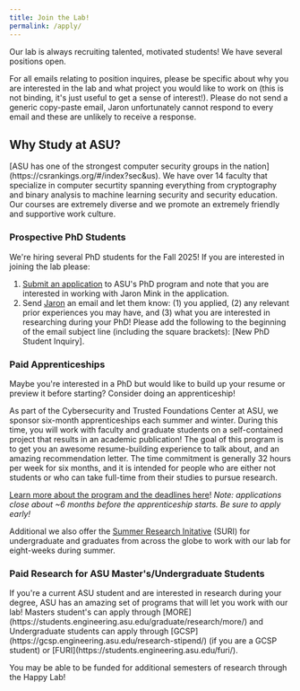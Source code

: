 ```yaml
---
title: Join the Lab!
permalink: /apply/
---
```

Our lab is always recruiting talented, motivated students! We have several positions open.

For all emails relating to position inquires, please be specific about why you are interested in the lab and what project you would like to work on (this is not binding, it's just useful to get a sense of interest!).
Please do not send a generic copy-paste email, Jaron unfortunately cannot respond to every email and these are unlikely to receive a response.

<h2>Why Study at ASU?</h2>
[ASU has one of the strongest computer security groups in the nation](https://csrankings.org/#/index?sec&us).
We have over 14 faculty that specialize in computer securtity spanning everything from cryptography and binary analysis to machine learning security and security education.
Our courses are extremely diverse and we promote an extremely friendly and supportive work culture.

<!-- <h2>What's the Happy Lab's Work Culture?</h2> -->




<h3>Prospective PhD Students</h3>

We're hiring several PhD students for the Fall 2025!
If you are interested in joining the lab please:
1. [Submit an application](https://degrees.apps.asu.edu/masters-phd/major/ASU00/ESCOMSCPHD/computer-science-phd?init=false&nopassive=true) to ASU's PhD program and note that you are interested in working with Jaron Mink in the application.
2. Send [Jaron](https://jaronm.ink/) an email and let them know: (1) you applied, (2) any relevant prior experiences you may have, and (3) what you are interested in researching during your PhD! Please add the following to the beginning of the email subject line (including the square brackets): [New PhD Student Inquiry]. 


<h3>Paid Apprenticeships</h3>
Maybe you're interested in a PhD but would like to build up your resume or preview it before starting? Consider doing an apprenticeship!

As part of the Cybersecurity and Trusted Foundations Center at ASU, we sponsor six-month apprenticeships each summer and winter. During this time, you will work with faculty and graduate students on a self-contained project that results in an academic publication! The goal of this program is to get you an awesome resume-building experience to talk about, and an amazing recommendation letter. The time commitment is generally 32 hours per week for six months, and it is intended for people who are either not students or who can take full-time from their studies to pursue research.

[Learn more about the program and the deadlines here](https://ctf.asu.edu/education/apprenticeship-program/)! *Note: applications close about ~6 months before the apprenticeship starts. Be sure to apply early!*

Additional we also offer the [Summer Research Initative](https://students.engineering.asu.edu/graduate/research/suri/) (SURI) for undergraduate and graduates from across the globe to work with our lab for eight-weeks during summer.


<h3>Paid Research for ASU Master's/Undergraduate Students</h3>
If you're a current ASU student and are interested in research during your degree, ASU has an amazing set of programs that will let you work with our lab!
Masters student's can apply through [MORE](https://students.engineering.asu.edu/graduate/research/more/) and Undergraduate students can apply through [GCSP](https://gcsp.engineering.asu.edu/research-stipend/) (if you are a GCSP student) or [FURI](https://students.engineering.asu.edu/furi/).

You may be able to be funded for additional semesters of research through the Happy Lab!
